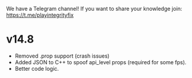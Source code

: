 We have a Telegram channel!
If you want to share your knowledge join:
https://t.me/playintegrityfix

# v14.8

- Removed .prop support (crash issues)
- Added JSON to C++ to spoof api_level props (required for some fps).
- Better code logic.